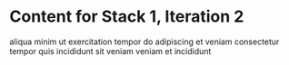 # Content for Stack 1, Iteration 2
aliqua minim ut exercitation tempor do adipiscing et veniam consectetur tempor quis incididunt sit veniam veniam et incididunt 
